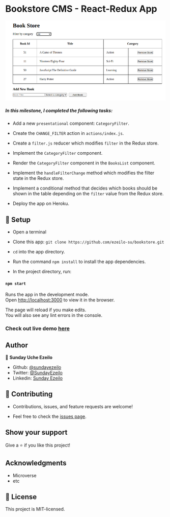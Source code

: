# Bookstore CMS - React-Redux App

![main page](src/screenshot.png)

##### In this milestone, I completed the following tasks:

- Add a new ```presentational``` component: ```CategoryFilter```.

- Create the ```CHANGE_FILTER``` action in ```actions/index.js```.

- Create a ```filter.js``` reducer which modifies ```filter``` in the Redux store.

- Implement the ```CategoryFilter``` component.

- Render the ```CategoryFilter``` component in the ```BooksList``` component.

- Implement the ```handleFilterChange``` method which modifies the filter state in the Redux store.

- Implement a conditional method that decides which books should be shown in the table depending on the ```filter``` value from the Redux store.

- Deploy the app on Heroku.


## 📝 Setup

 - Open a terminal
 
 - Clone this app: 
        ```
        git clone https://github.com/ezeilo-su/bookstore.git
        ```

- ```cd``` into the app directory.

- Run the command ```npm install``` to install the app dependencies.

- In the project directory, run:

#### `npm start`

Runs the app in the development mode.\
Open [http://localhost:3000](http://localhost:3000) to view it in the browser.

The page will reload if you make edits.\
You will also see any lint errors in the console.


### Check out live demo [here](https://reactredux-bookstore.herokuapp.com/)


## Author

👤 **Sunday Uche Ezeilo**

- Github: [@sundayezeilo](https://github.com/ezeilo-su)
- Twitter: [@SundayEzeilo](https://twitter.com/SundayEzeilo)
- Linkedin: [Sunday Ezeilo](https://www.linkedin.com/in/sundayezeilo/)


## 🤝 Contributing

- Contributions, issues, and feature requests are welcome!

- Feel free to check the [issues page](https://github.com/ezeilo-su/bookstore/issues).

## Show your support

Give a ⭐️ if you like this project!


## Acknowledgments

- Microverse
- etc

## 📝 License

This project is MIT-licensed.